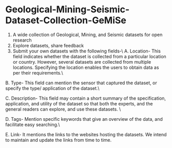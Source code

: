 # Geological-Mining-Seismic-Dataset-Collection-GeMiSe
1. A wide collection of Geological, Mining, and Seismic datasets for open research
2. Explore datasets, share feedback
3. Submit your own datasets with the following fields-\\
A. Location- This field indicates whether the dataset is collected from a particular location or country. However, several datasets are collected from multiple locations. Specifying the location enables the users to obtain data as per their requirements.\\

B. Type- This field can mention the sensor that captured the dataset, or specify the type/ application of the dataset.\\

C. Description- This field may contain a short summary of the specification, application, and utility of the dataset so that both the experts, and the general readers can explore, and use these datasets. \\

D. Tags- Mention specific keywords that give an overview of the data, and facilitate easy searching.\\

E. Link- It mentions the links to the websites hosting the datasets. We intend to maintain and update the links from time to time.
